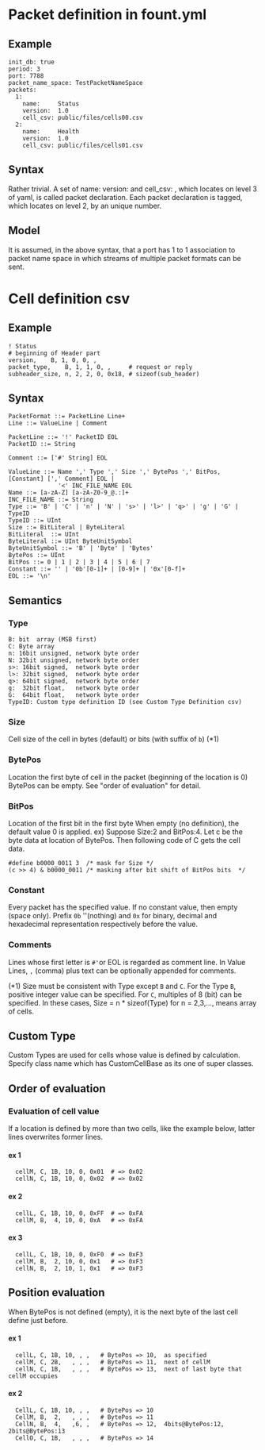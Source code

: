 Packet definition in fount.yml
=====================================================================

Example
---------------------------------------------------------------------

```
init_db: true
period: 3
port: 7788
packet_name_space: TestPacketNameSpace
packets:
  1:
    name:     Status
    version:  1.0
    cell_csv: public/files/cells00.csv
  2:
    name:     Health
    version:  1.0
    cell_csv: public/files/cells01.csv
```

Syntax
---------------------------------------------------------------------
Rather trivial.
A set of name: version: and cell_csv: , which locates on level 3 of yaml,
is called packet declaration. Each packet declaration is tagged, which locates
on level 2, by an unique number.

Model
---------------------------------------------------------------------
It is assumed, in the above syntax, that a port has 1 to 1 association to
packet name space in which streams of multiple packet formats can be sent.


Cell definition csv
=====================================================================

Example
---------------------------------------------------------------------

```
! Status
# beginning of Header part
version,	B, 1, 0, 0, ,
packet_type,	B, 1, 1, 0, ,     # request or reply
subheader_size,	n, 2, 2, 0, 0x18, # sizeof(sub_header)
```

Syntax
--------------------------------------------------------------------

```
PacketFormat ::= PacketLine Line+
Line ::= ValueLine | Comment 

PacketLine ::= '!' PacketID EOL
PacketID ::= String

Comment ::= ['#' String] EOL

ValueLine ::= Name ',' Type ',' Size ',' BytePos ',' BitPos, [Constant] [',' Comment] EOL |
              '<' INC_FILE_NAME EOL
Name ::= [a-zA-Z] [a-zA-Z0-9_@.:]+
INC_FILE_NAME ::= String
Type ::= 'B' | 'C' | 'n' | 'N' | 's>' | 'l>' | 'q>' | 'g' | 'G' | TypeID
TypeID ::= UInt
Size ::= BitLiteral | ByteLiteral
BitLiteral  ::= UInt  
ByteLiteral ::= UInt ByteUnitSymbol 
ByteUnitSymbol ::= 'B' | 'Byte' | 'Bytes'
BytePos ::= UInt
BitPos ::= 0 | 1 | 2 | 3 | 4 | 5 | 6 | 7
Constant ::= '' | '0b'[0-1]+ | [0-9]+ | '0x'[0-f]+
EOL ::= '\n'
```

Semantics
--------------------------------------------------------------------

### Type
    B: bit  array (MSB first)
    C: Byte array
    n: 16bit unsigned, network byte order
    N: 32bit unsigned, network byte order
    s>: 16bit signed,  network byte order
    l>: 32bit signed,  network byte order
    q>: 64bit signed,  network byte order
    g:  32bit float,   network byte order
    G:  64bit float,   network byte order
    TypeID: Custom type definition ID (see Custom Type Definition csv)

### Size
Cell size of the cell in bytes (default) or bits (with suffix of `b`)  (*1)

### BytePos
Location the first byte of cell in the packet (beginning of the location is 0)
BytePos can be empty. See "order of evaluation" for detail.

### BitPos
Location of the first bit in the first byte
When empty (no definition), the default value 0 is applied.
ex) Suppose Size:2 and BitPos:4. Let c be the byte data at location of BytePos. Then following code of C gets the cell data.

```
#define b0000_0011 3  /* mask for Size */
(c >> 4) & b0000_0011 /* masking after bit shift of BitPos bits  */
```

### Constant
Every packet has the specified value. If no constant value, then empty (space only).
Prefix `0b` ''(nothing) and `0x` for binary, decimal and hexadecimal representation
respectively before the value.

### Comments
Lines whose first letter is `#'`or EOL is regarded as comment line.
In Value Lines, `,` (comma) plus text can be optionally appended for comments.

(*1)
Size must be consistent with Type except `B` and `C`.
For the Type `B`, positive integer value can be specified. For `C`, multiples of 8 (bit) can be
specified. In these cases, Size = n * sizeof(Type) for n = 2,3,..., means array of cells.



Custom Type
--------------------------------------------------------------------
Custom Types are used for cells whose value is defined by calculation. Specify class name
which has CustomCellBase as its one of super classes.


Order of evaluation
--------------------------------------------------------------------
### Evaluation of cell value
If a location is defined by more than two cells, like the example below, latter
lines overwrites former lines.

#### ex 1

```
  cellM, C, 1B, 10, 0, 0x01  # => 0x02
  cellN, C, 1B, 10, 0, 0x02  # => 0x02
```

#### ex 2

```
  cellL, C, 1B, 10, 0, 0xFF  # => 0xFA
  cellM, B,  4, 10, 0, 0xA   # => 0xFA
```

#### ex 3

```
  cellL, C, 1B, 10, 0, 0xF0  # => 0xF3
  cellM, B,  2, 10, 0, 0x1   # => 0xF3
  cellN, B,  2, 10, 1, 0x1   # => 0xF3
```

Position evaluation
---------------------------------------------------------------------
When BytePos is not defined (empty), it is the next byte of the last cell define just before.

#### ex 1

```
  cellL, C, 1B, 10, , ,   # BytePos => 10,  as specified
  cellM, C, 2B,   , , ,   # BytePos => 11,  next of cellM
  cellN, C, 1B,   , , ,   # BytePos => 13,  next of last byte that cellM occupies
```

#### ex 2

```
  CellL, C, 1B, 10, , ,   # BytePos => 10
  CellM, B,  2,   , , ,   # BytePos => 11
  CellN, B,  4,   ,6, ,   # BytePos => 12,  4bits@BytePos:12, 2bits@BytePos:13
  CellO, C, 1B,   , , ,   # BytePos => 14
```

